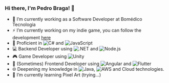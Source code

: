 ### Hi there, I'm Pedro Braga! 👋

<!--
**phbragam/phbragam** is a ✨ _special_ ✨ repository because its `README.md` (this file) appears on your GitHub profile.

Here are some ideas to get you started:

- 🔭 I’m currently working on ...
- 🌱 I’m currently learning ...
- 👯 I’m looking to collaborate on ...
- 🤔 I’m looking for help with ...
- 💬 Ask me about ...
- 📫 How to reach me: ...
- 😄 Pronouns: ...
- ⚡ Fun fact: ...
-->

- 🔭 I’m currently working as a Software Developer at Bomédico Tecnologia
- ⚡ I’m currently working on my indie game, you can follow the development [here](https://x.com/ChanseyDev)
- 🔧 Proficient in ![C#](https://img.shields.io/badge/C%23-239120?style=for-the-badge&logo=c-sharp&logoColor=white) and ![JavaScript](https://img.shields.io/badge/JavaScript-F7DF1E?style=for-the-badge&logo=javascript&logoColor=black)
- 💻 Backend Developer using ![.NET](https://img.shields.io/badge/.NET-512BD4?style=for-the-badge&logo=.net&logoColor=white) and ![Node.js](https://img.shields.io/badge/Node.js-43853D?style=for-the-badge&logo=node.js&logoColor=white)
- 🎮 Game Developer using ![Unity](https://img.shields.io/badge/Unity-100000?style=for-the-badge&logo=unity&logoColor=white)
- 🌟 (Sometimes) Frontend Developer using ![Angular](https://img.shields.io/badge/Angular-DD0031?style=for-the-badge&logo=angular&logoColor=white) and ![Flutter](https://img.shields.io/badge/Flutter-02569B?style=for-the-badge&logo=flutter&logoColor=white)
- 🌐 Deepening my knowledge in ![Java](https://img.shields.io/badge/Java-007396?style=for-the-badge&logo=java&logoColor=white), ![AWS](https://img.shields.io/badge/AWS-232F3E?style=for-the-badge&logo=amazon-aws&logoColor=white) and Cloud technologies.
- 🌱 I’m currently learning Pixel Art (trying...)
